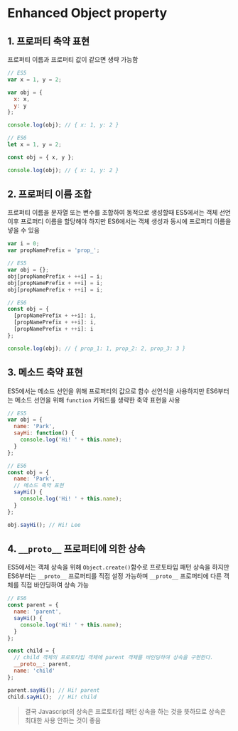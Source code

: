 # **Enhanced Object property**

## 1. 프로퍼티 축약 표현

프로퍼티 이름과 프로퍼티 값이 같으면 생략 가능함

```javascript
// ES5
var x = 1, y = 2;

var obj = {
  x: x,
  y: y
};

console.log(obj); // { x: 1, y: 2 }
```
```javascript
// ES6
let x = 1, y = 2;

const obj = { x, y };

console.log(obj); // { x: 1, y: 2 }
```

## 2. 프로퍼티 이름 조합

프로퍼티 이름을 문자열 또는 변수를 조합하여 동적으로 생성할때 ES5에서는 객체 선언 이후 프로퍼티 이름을 할당해야 하지만 ES6에서는 객체 생성과 동시에 프로퍼티 이름을 넣을 수 있음

```javascript
var i = 0;
var propNamePrefix = 'prop_';

// ES5
var obj = {};
obj[propNamePrefix + ++i] = i;
obj[propNamePrefix + ++i] = i;
obj[propNamePrefix + ++i] = i;

// ES6
const obj = {
  [propNamePrefix + ++i]: i,
  [propNamePrefix + ++i]: i,
  [propNamePrefix + ++i]: i
};

console.log(obj); // { prop_1: 1, prop_2: 2, prop_3: 3 }
```

## 3. 메소드 축약 표현

ES5에서는 메소드 선언을 위해 프로퍼티의 값으로 함수 선언식을 사용하지만 ES6부터는 메소드 선언을 위해 `function` 키워드를 생략한 축약 표현을 사용

```javascript
// ES5
var obj = {
  name: 'Park',
  sayHi: function() {
    console.log('Hi! ' + this.name);
  }
};

// ES6
const obj = {
  name: 'Park',
  // 메소드 축약 표현
  sayHi() {
    console.log('Hi! ' + this.name);
  }
};

obj.sayHi(); // Hi! Lee
```

## 4. `__proto__` 프로퍼티에 의한 상속

ES5에서는 객체 상속을 위해 `Object.create()`함수로 프로토타입 패턴 상속을 하지만 ES6부터는 `__proto__` 프로퍼티를 직접 설정 가능하며 `__proto__` 프로퍼티에 다른 객체를 직접 바인딩하여 상속 가능

```javascript
// ES6
const parent = {
  name: 'parent',
  sayHi() {
    console.log('Hi! ' + this.name);
  }
};

const child = {
  // child 객체의 프로토타입 객체에 parent 객체를 바인딩하여 상속을 구현한다.
  __proto__: parent,
  name: 'child'
};

parent.sayHi(); // Hi! parent
child.sayHi();  // Hi! child
```

> 결국 Javascript의 상속은 프로토타입 패턴 상속을 하는 것을 뜻하므로 상속은 최대한 사용 안하는 것이 좋음